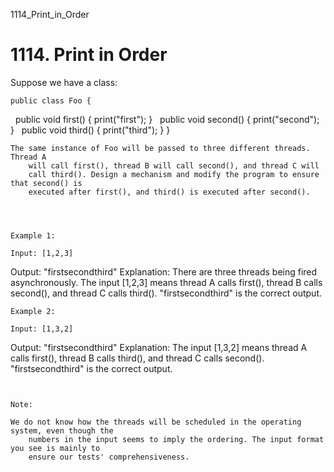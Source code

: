 1114_Print_in_Order
# 1114. Print in Order

Suppose we have a class:

    public class Foo {
  public void first() { print("first"); }
  public void second() { print("second"); }
  public void third() { print("third"); }
}

    The same instance of Foo will be passed to three different threads. Thread A
        will call first(), thread B will call second(), and thread C will
        call third(). Design a mechanism and modify the program to ensure that second() is
        executed after first(), and third() is executed after second().
    

     

    Example 1:

    Input: [1,2,3]
Output: "firstsecondthird"
Explanation: There are three threads being fired asynchronously. The input [1,2,3] means thread A calls first(), thread B calls second(), and thread C calls third(). "firstsecondthird" is the correct output.

    Example 2:

    Input: [1,3,2]
Output: "firstsecondthird"
Explanation: The input [1,3,2] means thread A calls first(), thread B calls third(), and thread C calls second(). "firstsecondthird" is the correct output.

     

    Note:

    We do not know how the threads will be scheduled in the operating system, even though the
        numbers in the input seems to imply the ordering. The input format you see is mainly to
        ensure our tests' comprehensiveness.